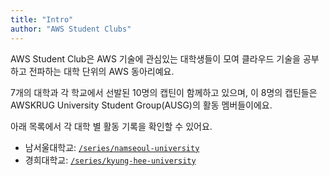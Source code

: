 ```yaml
---
title: "Intro"
author: "AWS Student Clubs"
---
```


AWS Student Club은 AWS 기술에 관심있는 대학생들이 모여 클라우드 기술을 공부하고 전파하는 대학 단위의 AWS 동아리예요.

7개의 대학과 각 학교에서 선발된 10명의 캡틴이 함께하고 있으며, 이 8명의 캡틴들은 AWSKRUG University Student Group(AUSG)의 활동 멤버들이에요.

아래 목록에서 각 대학 별 활동 기록을 확인할 수 있어요.

- 남서울대학교: [`/series/namseoul-university`](/series/namseoul-university)
- 경희대학교: [`/series/kyung-hee-university`](/series/kyung-hee-university)
